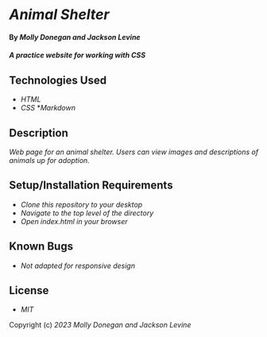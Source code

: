 # _Animal Shelter_

#### By _**Molly Donegan and Jackson Levine**_

#### _A practice website for working with CSS_

## Technologies Used

* _HTML_
* _CSS_
*_Markdown_

## Description

_Web page for an animal shelter. Users can view images and descriptions of animals up for adoption._

## Setup/Installation Requirements

* _Clone this repository to your desktop_
* _Navigate to the top level of the directory_
* _Open index.html in your browser_

## Known Bugs

* _Not adapted for responsive design_

## License

* _MIT_

Copyright (c) _2023_ _Molly Donegan and Jackson Levine_